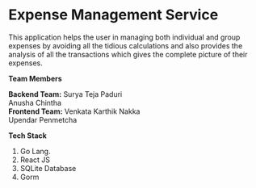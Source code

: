# Expense Management Service
This application helps the user in managing both individual and group expenses by avoiding all the tidious calculations and also provides the analysis of all the transactions which gives the complete picture of their expenses.

**Team Members**

  **Backend Team:**
    Surya Teja Paduri     
    Anusha Chintha  
  **Frontend Team:**
    Venkata Karthik Nakka     
    Upendar Penmetcha   

**Tech Stack**

1. Go Lang.   
2. React JS
3. SQLite Database
4. Gorm
